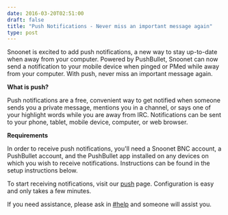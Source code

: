 ```yaml
--- 
date: 2016-03-20T02:51:00
draft: false
title: "Push Notifications - Never miss an important message again"
type: post
---
```


Snoonet is excited to add push notifications, a new way to stay up-to-date when away from your computer. Powered by PushBullet, Snoonet can now send a notification to your mobile device when pinged or PMed while away from your computer. With push, never miss an important message again.

**What is push?** 

Push notifications are a free, convenient way to get notified when someone sends you a private message, mentions you in a channel, or says one of your highlight words while you are away from IRC. Notifications can be sent to your phone, tablet, mobile device, computer, or web browser.

**Requirements**

In order to receive push notifications, you'll need a Snoonet BNC account, a PushBullet account, and the PushBullet app installed on any devices on which you wish to receive notifications. Instructions can be found in the setup instructions below.

To start receiving notifications, visit our [push](/push) page. Configuration is easy and only takes a few minutes.

If you need assistance, please ask in [#help](https://webchat.snoonet.org/help) and someone will assist you.